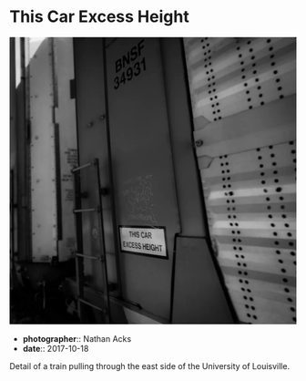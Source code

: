 # This Car Excess Height

![A sign declaring "this car excess height" next to a ladder on the side of a train car](assets/2017-10-18-this-car-excess-height.webp)

* **photographer**:: Nathan Acks
* **date**:: 2017-10-18

Detail of a train pulling through the east side of the University of Louisville.
